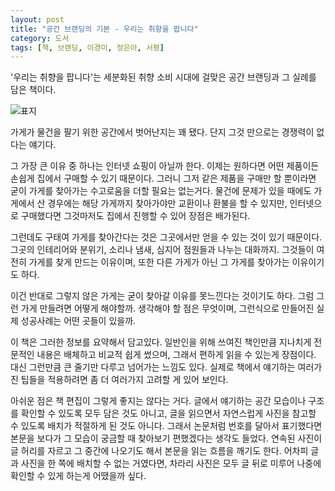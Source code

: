 ```yaml
---
layout: post
title: "공간 브랜딩의 기본 - 우리는 취향을 팝니다"
category: 도서
tags: [책, 브랜딩, 이경미, 정은아, 서평]
---
```


'우리는 취향을 팝니다'는
세분화된 취향 소비 시대에 걸맞은 공간 브랜딩과 그 실례를 담은 책이다.

![표지](https://lh3.googleusercontent.com/Z91Cj99HhrFzVdgKT6P06b5FyTVdP97swnojIweclSwB0sOFUNgVyXNEsHbCyPZcpiu5ViFRsGfgTw=s480)

가게가 물건을 팔기 위한 공간에서 벗어난지는 꽤 됐다.
단지 그것 만으로는 경쟁력이 없다는 얘기다.

그 가장 큰 이유 중 하나는 인터넷 쇼핑이 아닐까 한다.
이제는 원하다면 어떤 제품이든 손쉽게 집에서 구매할 수 있기 때문이다.
그러니 그저 같은 제품을 구매만 할 뿐이라면
굳이 가게를 찾아가는 수고로움을 더할 필요는 없는거다.
물건에 문제가 있을 때에도 가게에서 산 경우에는 해당 가게까지 찾아가야만 교환이나 환불을 할 수 있지만,
인터넷으로 구매했다면 그것마저도 집에서 진행할 수 있어 장점은 배가된다.

그런데도 구태여 가게를 찾아간다는 것은 그곳에서만 얻을 수 있는 것이 있기 때문이다.
그곳의 인테리어와 분위기, 소리나 냄새, 심지어 점원들과 나누는 대화까지.
그것들이 여전히 가게를 찾게 만드는 이유이며,
또한 다른 가게가 아닌 그 가게를 찾아가는 이유이기도 하다.

이건 반대로 그렇지 않은 가게는 굳이 찾아갈 이유를 못느낀다는 것이기도 하다.
그럼 그런 가게 만들려면 어떻게 해야할까.
생각해야 할 점은 무엇이며,
그런식으로 만들어진 실제 성공사례는 어떤 곳들이 있을까.

이 책은 그러한 정보를 요약해서 담고있다.
일반인을 위해 쓰여진 책인만큼 지나치게 전문적인 내용은 배체하고 비교적 쉽게 썼으며,
그래서 편하게 읽을 수 있는게 장점이다.
대신 그런만큼 큰 줄기만 다루고 넘어가는 느낌도 있다.
실제로 책에서 얘기하는 여러가진 팁들을 적용하려면 좀 더 여러가지 고려할 게 있어 보인다.

아쉬운 점은 책 편집이 그렇게 좋지는 않다는 거다.
글에서 얘기하는 공간 모습이나 구조를 확인할 수 있도록 모두 담은 것도 아니고,
글을 읽으면서 자연스럽게 사진을 참고할 수 있도록 배치가 적절하게 된 것도 아니다.
그래서 논문처럼 번호를 달아서 표기했다면 본문을 보다가 그 모습이 궁금할 때 찾아보기 편했겠다는 생각도 들었다.
연속된 사진이 글 허리를 자르고 그 중간에 나오기도 해서 본문을 읽는 흐름을 깨기도 한다.
어차피 글과 사진을 한 쪽에 배치할 수 없는 거였다면,
차라리 사진은 모두 글 뒤로 미루어 나중에 확인할 수 있게 하는게 어땠을까 싶다.
